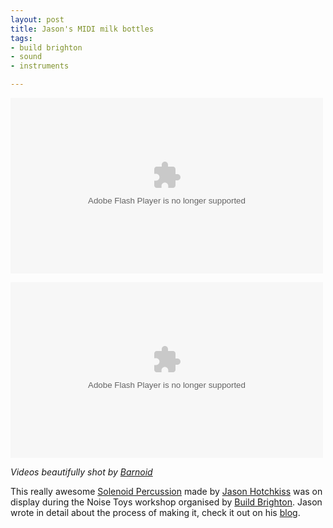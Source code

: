 ```yaml
---
layout: post
title: Jason's MIDI milk bottles
tags:
- build brighton
- sound
- instruments

---
```

<object type="application/x-shockwave-flash" width="500" height="281" data="http://www.flickr.com/apps/video/stewart.swf?v=71377" classid="clsid:D27CDB6E-AE6D-11cf-96B8-444553540000"> <param name="flashvars" value="intl_lang=en-us&photo_secret=34cb55b484&photo_id=5801230292&hd_default=false"></param> <param name="movie" value="http://www.flickr.com/apps/video/stewart.swf?v=71377"></param> <param name="bgcolor" value="#000000"></param> <param name="allowFullScreen" value="true"></param><embed type="application/x-shockwave-flash" src="http://www.flickr.com/apps/video/stewart.swf?v=71377" bgcolor="#000000" allowfullscreen="true" flashvars="intl_lang=en-us&photo_secret=34cb55b484&photo_id=5801230292&hd_default=false" height="281" width="500"></embed></object>

<object type="application/x-shockwave-flash" width="500" height="281" data="http://www.flickr.com/apps/video/stewart.swf?v=71377" classid="clsid:D27CDB6E-AE6D-11cf-96B8-444553540000"> <param name="flashvars" value="intl_lang=en-us&photo_secret=5c5e512f82&photo_id=5800707271&hd_default=false"></param> <param name="movie" value="http://www.flickr.com/apps/video/stewart.swf?v=71377"></param> <param name="bgcolor" value="#000000"></param> <param name="allowFullScreen" value="true"></param><embed type="application/x-shockwave-flash" src="http://www.flickr.com/apps/video/stewart.swf?v=71377" bgcolor="#000000" allowfullscreen="true" flashvars="intl_lang=en-us&photo_secret=5c5e512f82&photo_id=5800707271&hd_default=false" height="281" width="500"></embed></object>

*Videos beautifully shot by [Barnoid][]*

This really awesome [Solenoid Percussion] made by [Jason Hotchkiss] was on display during the Noise Toys workshop organised by [Build Brighton]. Jason wrote in detail about the process of making it, check it out on his [blog].


[Solenoid Percussion]: http://hotchk155.blogspot.com/2011/06/solenoid-percussion-for-buildbrightons.html
[blog]: http://hotchk155.blogspot.com/2011/06/solenoid-percussion-for-buildbrightons.html
[Jason Hotchkiss]: http://hotchk155.blogspot.com/
[Build Brighton]: http://buildbrighton.com
[Barnoid]: http://www.flickr.com/photos/barnoid/
